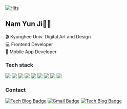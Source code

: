 

<div>
	
  [![Hits](https://hits.seeyoufarm.com/api/count/incr/badge.svg?url=https%3A%2F%2Fgithub.com%2FYunjiNam)](https://hits.seeyoufarm.com) 
      
  </div>
  
  <h2>Nam Yun Ji👩‍💻</h2>
  
  <p>🎬 Kyunghee Univ. Digital Art and Design<br>💻 Frontend Developer<br>📱 Mobile App Developer</p>
  
  <h3> Tech stack </h3>
  <p>
      <img src="https://img.shields.io/badge/Html-E34F26?style=flat-square&logo=Html5&logoColor=white"/></a>&nbsp<img src="https://img.shields.io/badge/CSS-1572B6?style=flat-square&logo=CSS3&logoColor=white"/></a>&nbsp<img src="https://img.shields.io/badge/Javascript-F7DF1E?style=flat-square&logo=Javascript&logoColor=white"/></a>&nbsp<img src="https://img.shields.io/badge/React-61DAFB?style=flat-square&logo=React&logoColor=white"/></a>&nbsp<img src="https://img.shields.io/badge/Redux-764ABC?style=flat-square&logo=Redux&logoColor=white"/></a>&nbsp<img src="https://img.shields.io/badge/Sass-CC6699?style=flat-square&logo=Sass&logoColor=white"/></a>&nbsp<img src="https://img.shields.io/badge/styledcomponents-DB7093?style=flat-square&logo=styled-components&logoColor=white"/></a>&nbsp<img src="https://img.shields.io/badge/Flutter-02569B?style=flat-square&logo=Flutter&logoColor=white"/></a>&nbsp<img src="https://img.shields.io/badge/ReactNative-61DAFB?style=flat-square&logo=React&logoColor=white"/></a>&nbsp
      </p>
      
  <h3> Contact </h3>
  <div>
   
  [![Tech Blog Badge](http://img.shields.io/badge/-Portfolio-black?style=flat-square&logo=Notion&logoColor=white&link=https://dull-break-11a.notion.site/YunJi-Nam-f5f9d98543314551ac64b9da37a48e58)](https://dull-break-11a.notion.site/YunJi-Nam-f5f9d98543314551ac64b9da37a48e58) 
  [![Gmail Badge](https://img.shields.io/badge/-Gmail-d14836?style=flat-square&logo=Gmail&logoColor=white&link=mailto:ndbsen722@gmail.com)](mailto:ndbsen722@gmail.com) 
  [![Tech Blog Badge](http://img.shields.io/badge/-Tech%20blog-black?style=flat-square&logo=velog&link=https://velog.io/@vllyj2260/)](https://velog.io/@vllyj2260/) 
  </div>
  <!--[![Instagram Badge](https://img.shields.io/badge/-Instagram-dd2a7b?style=flat-square&logo=instagram&logoColor=white&link=https://www.instagram.com/nnnamn_yj/)](https://www.instagram.com/nnnamn_yj/) -->
  <!--
  [![Linkedin Badge](https://img.shields.io/badge/-LinkedIn-blue?style=flat-square&logo=Linkedin&logoColor=white&link=https://www.linkedin.com/in/seong-yun-byeon-8183a8113/)](https://www.linkedin.com/in/seong-yun-byeon-8183a8113/) 
  [![Youtube Badge](https://img.shields.io/badge/Youtube-ff0000?style=flat-square&logo=youtube&link=https://www.youtube.com/c/kyleschool)](https://www.youtube.com/c/kyleschool) 
  [![Facebook Badge](https://img.shields.io/badge/-Facebook-1877f2?style=flat-square&logo=facebook&logoColor=white&link=https://www.facebook.com/zzsza)](https://www.facebook.com/zzsza) 
  -->
  <!--
  **YunjiNam/YunjiNam** is a ✨ _special_ ✨ repository because its `README.md` (this file) appears on your GitHub profile.
  
  Here are some ideas to get you started:
  
  - 🔭 I’m currently working on ...
  - 🌱 I’m currently learning ...
  - 👯 I’m looking to collaborate on ...
  - 🤔 I’m looking for help with ...
  - 💬 Ask me about ...
  - 📫 How to reach me: ...
  - 😄 Pronouns: ...
  - ⚡ Fun fact: ...
  -->
  
